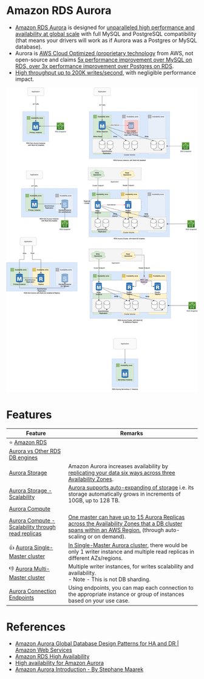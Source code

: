 # Amazon RDS Aurora
- [Amazon RDS Aurora](https://aws.amazon.com/rds/aurora/) is designed for [unparalleled high performance and availability at global scale](../../../../7_PropertiesDistributedSystem/Scalability/Latency.md) with full MySQL and PostgreSQL compatibility (that means your drivers will work as if Aurora was a Postgres or MySQL database).
- Aurora is [AWS Cloud Optimized (proprietary technology](https://aws.amazon.com/rds/aurora/) from AWS, not open-source and claims [5x performance improvement over MySQL on RDS, over 3x performance improvement over Postgres on RDS](../../../../7_PropertiesDistributedSystem/Scalability/Latency.md).
- [High throughput up to 200K writes/second](../../../../7_PropertiesDistributedSystem/Scalability/Throughput.md), with negligible performance impact.

![img.png](../assets/Multi-AZ/RDS-Multi-AZ-Replica.drawio.png)

# Features

| Feature                                                                                                                                           | Remarks                                                                                                                                                                                                                                               |
|---------------------------------------------------------------------------------------------------------------------------------------------------|-------------------------------------------------------------------------------------------------------------------------------------------------------------------------------------------------------------------------------------------------------|
| :star: [Amazon RDS Aurora vs Other RDS DB engines](../AmazonAuroraVsOtherDBEngines.md)                                                            |                                                                                                                                                                                                                                                       |
| [Aurora Storage](https://aws.amazon.com/rds/aurora/pricing/)                                                                                      | Amazon Aurora increases availability by [replicating your data six ways across three Availability Zones]().                                                                                                                                           |
| [Aurora Storage - Scalability](https://aws.amazon.com/about-aws/whats-new/2020/10/amazon-aurora-enables-dynamic-resizing-database-storage-space/) | [Aurora supports auto-expanding of storage](https://aws.amazon.com/about-aws/whats-new/2020/10/amazon-aurora-enables-dynamic-resizing-database-storage-space/) i.e. its storage automatically grows in increments of 10GB, up to 128 TB.              |
| [Aurora Compute](https://aws.amazon.com/rds/aurora/pricing/)                                                                                      |                                                                                                                                                                                                                                                       |
| [Aurora Compute - Scalability through read replicas](../RDSReadReplicas.md)                                                                       | [One master can have up to 15 Aurora Replicas across the Availability Zones that a DB cluster spans within an AWS Region.](https://docs.aws.amazon.com/AmazonRDS/latest/AuroraUserGuide/Aurora.Replication.html) (through auto-scaling or on demand). |
| :+1: [Aurora Single-Master cluster](https://docs.aws.amazon.com/AmazonRDS/latest/AuroraUserGuide/AuroraMySQL.Replication.html)                    | [In Single-Master Aurora cluster](https://docs.aws.amazon.com/AmazonRDS/latest/AuroraUserGuide/AuroraMySQL.Replication.html), there would be only 1 writer instance and multiple read replicas in different AZs/regions.                              |
| :-1: [Aurora Multi-Master cluster](AuroraMultiMasterCluster.md)                                                                                   | Multiple writer instances, for writes scalability and availability. <br/>- Note - This is not DB sharding.                                                                                                                                            |
| [Aurora Connection Endpoints](https://docs.aws.amazon.com/AmazonRDS/latest/AuroraUserGuide/Aurora.Overview.Endpoints.html)                        | Using endpoints, you can map each connection to the appropriate instance or group of instances based on your use case.                                                                                                                                |

# References
- [Amazon Aurora Global Database Design Patterns for HA and DR | Amazon Web Services](https://www.youtube.com/watch?v=bbiWciJSouY)
- [Amazon RDS High Availability](https://aws.amazon.com/rds/ha/)
- [High availability for Amazon Aurora](https://docs.aws.amazon.com/AmazonRDS/latest/AuroraUserGuide/Concepts.AuroraHighAvailability.html)
- [Amazon Aurora Introduction - By Stephane Maarek](https://www.youtube.com/watch?v=ZCt3ctVfGIk)
